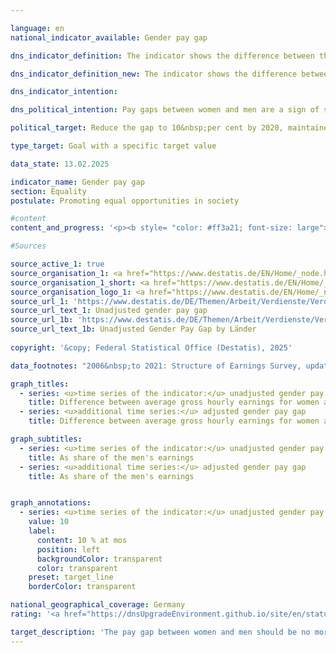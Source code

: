 ```yaml
---

language: en        
national_indicator_available: Gender pay gap        

dns_indicator_definition: The indicator shows the difference between the average gross hourly earnings of women and men expressed as a percentage of the average gross hourly earnings of men.        

dns_indicator_definition_new: The indicator shows the difference between the average gross hourly earnings of women and men as a proportion of the average gross hourly earnings of men.        

dns_indicator_intention:         

dns_political_intention: Pay gaps between women and men are a sign of social inequality in modern labour societies. The reduction in wage differences is an indicator of progress towards equality.        

political_target: Reduce the gap to 10&nbsp;per cent by 2020, maintained until<br>2030        

type_target: Goal with a specific target value        

data_state: 13.02.2025        

indicator_name: Gender pay gap        
section: Equality        
postulate: Promoting equal opportunities in society        

#content         
content_and_progress: '<p><b style= "color: #ff3a21; font-size: large">5.1.a Gender pay gap</b><br><br>This indicator reflects the unadjusted gender pay gap (<abbr title="Gender pay gap" tabindex="0">GPG</abbr>), which exclusively illustrates the ratio of average gross hourly earnings of women compared to men. As such, the unadjusted <abbr title="Gender pay gap" tabindex="0">GPG</abbr> also encompasses pay disparities that arise from factors such as differences in occupation, sector affiliation, qualifications, or employment histories between women and men.<br><br>Until and including 2021, the indicator was based on the four-yearly structure of earnings survey. Since 2022, the annual earnings survey has served as the data basis. This survey is conducted by the statistical offices of the Länder as a representative sample survey with compulsory participation from up to 58,000&nbsp;enterprises. On the basis of these data, results are calculated by age, level of education, performance group, occupation, collective bargaining coverage, enterprise size, and economic sector, and the adjusted gender pay gap is determined. Both indicators&nbsp;–&nbsp;adjusted and unadjusted&nbsp;–&nbsp;are calculated according to the <abbr title="European Union" tabindex="0">EU</abbr> definition, which excludes employees in “agriculture, forestry and fishing”, “public administration, defence, and compulsory social security”, and in micro-enterprises.<br><br>Between 2020&nbsp;and 2023, women earned on average 18&nbsp;% less per hour than men. In 2024, this gap narrowed to 16&nbsp;%. The target of reducing the unadjusted <abbr title="Gender pay gap" tabindex="0">GPG</abbr> to 10&nbsp;% by 2020&nbsp;was therefore not achieved. Continuing along the current trajectory, it is not expected that this goal will be met by 2030&nbsp;either.<br><br>In the long term, Germany has shown a slow but steady decrease in the unadjusted GPG: in 2012, it stood at 23&nbsp;%, which is 7&nbsp;percentage points higher than the 2024&nbsp;figure. A comparison across the Länder reveals significant regional disparities: in 2024, Baden-Württemberg and Hesse recorded the highest earnings gaps, each at 19&nbsp;%, while Saxony-Anhalt (4&nbsp;%) and Brandenburg (2&nbsp;%) reported the lowest values.<br><br>Analyses into the causes of the <abbr title="Gender pay gap" tabindex="0">GPG</abbr> show that approximately 63&nbsp;% of the earnings gap can be attributed to the fact that women are more often employed in lower-paid professions, sectors, and positions. Another key factor is the extent of employment: women work part-time more frequently than men, which typically correlates with lower average gross hourly earnings. This aspect accounts for around 19&nbsp;% of the pay gap. Around 12&nbsp;% can be attributed to differences in the performance level required by the job.<br><br>The remaining 37&nbsp;% of the pay gap corresponds to the adjusted <abbr title="Gender pay gap" tabindex="0">GPG</abbr>, which was 6&nbsp;% in 2024. In contrast to the unadjusted <abbr title="Gender pay gap" tabindex="0">GPG</abbr>, the adjusted figure shows a far more consistent picture across the Länder: in 2024, it stood at 6&nbsp;% in the former West Germany including Berlin, and at 8&nbsp;% in the new Länder. A detailed evaluation by individual Länder is not possible due to methodological fluctuations since the introduction of the new earnings survey in 2022.<br><br>At the European level, mostly data until 2023&nbsp;are available. Since 2010, the unadjusted <abbr title="Gender pay gap" tabindex="0">GPG</abbr> in Germany has consistently remained above the <abbr title="European Union" tabindex="0">EU</abbr> average. Only Latvia recorded a higher gender-based earnings disparity at 19&nbsp;%. Austria, Czechia, and Hungary&nbsp;–&nbsp;like Germany&nbsp;–&nbsp;each reported a <abbr title="Gender pay gap" tabindex="0">GPG</abbr> of 18&nbsp;%. The smallest differences in gross hourly earnings between women and men were observed in Luxembourg (‒1&nbsp;%), Belgium (1&nbsp;%), and Italy (2&nbsp;%).</p>'                

#Sources        

source_active_1: true
source_organisation_1: <a href="https://www.destatis.de/EN/Home/_node.html" target="_blank">Federal Statistical Office</a>
source_organisation_1_short: <a href="https://www.destatis.de/EN/Home/_node.html" target="_blank">Federal Statistical Office</a>
source_organisation_logo_1: <a href="https://www.destatis.de/EN/Home/_node.html" target="_blank"><img src="https://dnsTestEnvironment.github.io/dns-indicators/public/OrgImgEn/destatis.png" alt="Federal Statistical Office" title=" Click here to visit the homepage of the organizationFederal Statistical Office" style="height:60px; width:148px; border:transparent"/></a>
source_url_1: 'https://www.destatis.de/DE/Themen/Arbeit/Verdienste/Verdienste-GenderPayGap/Tabellen/ugpg-01-gebietsstand.html'
source_url_text_1: Unadjusted gender pay gap
source_url_1b: 'https://www.destatis.de/DE/Themen/Arbeit/Verdienste/Verdienste-GenderPayGap/Tabellen/ugpg-02-bundeslaender-ab-2014.html'
source_url_text_1b: Unadjusted Gender Pay Gap by Länder
        
copyright: '&copy; Federal Statistical Office (Destatis), 2025'        

data_footnotes: "2006&nbsp;to 2021: Structure of Earnings Survey, updated with results of quarterly earnings survey.<br>• From 2022: Results of the earnings survey."        

graph_titles: 
  - series: <u>time series of the indicator:</u> unadjusted gender pay gap
    title: Difference between average gross hourly earnings for women and men
  - series: <u>additional time series:</u> adjusted gender pay gap
    title: Difference between average gross hourly earnings for women and men        

graph_subtitles: 
  - series: <u>time series of the indicator:</u> unadjusted gender pay gap
    title: As share of the men's earnings
  - series: <u>additional time series:</u> adjusted gender pay gap
    title: As share of the men's earnings        


graph_annotations:
  - series: <u>time series of the indicator:</u> unadjusted gender pay gap
    value: 10
    label:
      content: 10 % at mos
      position: left
      backgroundColor: transparent
      color: transparent
    preset: target_line
    borderColor: transparent                

national_geographical_coverage: Germany        
rating: '<a href="https://dnsUpgradeEnvironment.github.io/site/en/status"><img src="https://sdg-indikatoren.de/public/Wettersymbole/Wolke.png" title="In 2024 the target value was not reached, but the average development pointed in the desired direction." alt="Weathersymbol: cloud"/></a> Data state: 02.13.2025'        

target_description: 'The pay gap between women and men should be no more than 10&nbsp;per cent of the average earnings of men each year.<br><br><br>Based on the target formulation, the politically defined target value is to be achieved every year since 2021. However, the indicator value is permanently well above the target value, meaning that indicator 5.1.a for 2024&nbsp;is rated as "cloud".<br><br><br><u>Note:</u> The "thunderstorm" rating is not shown because the average trend over the last six years points towards an improvement.'        
---
```


